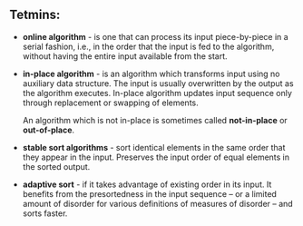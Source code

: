 ## Tetmins:
* __online algorithm__ - is one that can process its input piece-by-piece in a serial fashion, i.e., in the order that the input is fed to the algorithm, without having the entire input available from the start.

* __in-place algorithm__ - is an algorithm which transforms input using no auxiliary data structure. The input is usually overwritten by the output as the algorithm executes. In-place algorithm updates input sequence only through replacement or swapping of elements.

    An algorithm which is not in-place is sometimes called __not-in-place__ or __out-of-place__.

* __stable sort algorithms__ - sort identical elements in the same order that they appear in the input. Preserves the input order of equal elements in the sorted output.

* __adaptive sort__ - if it takes advantage of existing order in its input. It benefits from the presortedness in the input sequence – or a limited amount of disorder for various definitions of measures of disorder – and sorts faster.